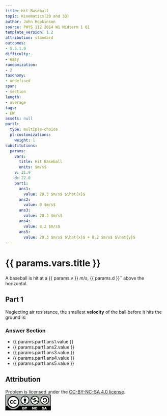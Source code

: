 ```yaml
---
title: Hit Baseball
topic: Kinematics(2D and 3D)
author: John Hopkinson
source: PHYS 112 2014 W1 Midterm 1 Q1
template_version: 1.2
attribution: standard
outcomes:
- 5.5.1.0
difficulty:
- easy
randomization:
- 2
taxonomy:
- undefined
span:
- section
length:
- average
tags:
- EW
assets: null
part1:
  type: multiple-choice
  pl-customizations:
    weight: 1
substitutions:
  params:
    vars:
      title: Hit Baseball
      units: $m/s$
    v: 21.9
    d: 22.0
    part1:
      ans1:
        value: 20.3 $m/s$ $\hat{x}$
      ans2:
        value: 0 $m/s$
      ans3:
        value: 20.3 $m/s$
      ans4:
        value: 8.2 $m/s$
      ans5:
        value: 20.3 $m/s$ $\hat{x}$ + 8.2 $m/s$ $\hat{y}$
---
```

# {{ params.vars.title }}
A baseball is hit at a {{ params.v }} $m/s$, {{ params.d }}$^\circ$ above the horizontal.

## Part 1

Neglecting air resistance, the smallest **velocity** of the ball before it hits the ground is:

### Answer Section

- {{ params.part1.ans1.value }}
- {{ params.part1.ans2.value }}
- {{ params.part1.ans3.value }}
- {{ params.part1.ans4.value }}
- {{ params.part1.ans5.value }}

## Attribution

Problem is licensed under the [CC-BY-NC-SA 4.0 license](https://creativecommons.org/licenses/by-nc-sa/4.0/).<br> ![The Creative Commons 4.0 license requiring attribution-BY, non-commercial-NC, and share-alike-SA license.](https://raw.githubusercontent.com/firasm/bits/master/by-nc-sa.png)
